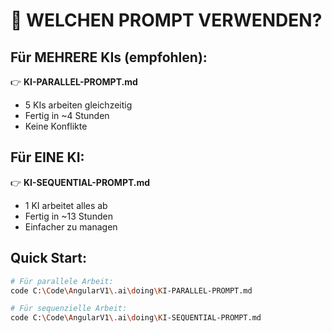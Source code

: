 # 📌 WELCHEN PROMPT VERWENDEN?

## Für MEHRERE KIs (empfohlen):
👉 **KI-PARALLEL-PROMPT.md**
- 5 KIs arbeiten gleichzeitig
- Fertig in ~4 Stunden
- Keine Konflikte

## Für EINE KI:
👉 **KI-SEQUENTIAL-PROMPT.md**
- 1 KI arbeitet alles ab
- Fertig in ~13 Stunden
- Einfacher zu managen

## Quick Start:
```bash
# Für parallele Arbeit:
code C:\Code\AngularV1\.ai\doing\KI-PARALLEL-PROMPT.md

# Für sequenzielle Arbeit:
code C:\Code\AngularV1\.ai\doing\KI-SEQUENTIAL-PROMPT.md
```
